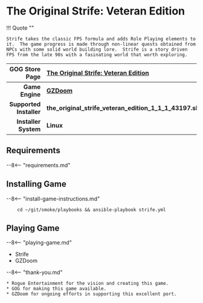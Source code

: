 # The Original Strife: Veteran Edition

!!! Quote ""

    Strife takes the classic FPS formula and adds Role Playing elements to it.  The game progress is made through non-linear quests obtained from NPCs with some solid world building lore.  Strife is a story driven FPS from the late 90s with a fasinating world that worth exploring. 

| GOG Store Page | [The Original Strife: Veteran Edition](https://www.gog.com/en/game/strife_veteran_edition) |
|--:|:--|
| **Game Engine** | **[GZDoom](https://zdoom.org/index)** |
| **Supported Installer** | **the_original_strife_veteran_edition_1_1_1_43197.sh** |
| **Installer System** | **Linux** |

## Requirements

--8<-- "requirements.md"

## Installing Game

--8<-- "install-game-instructions.md"

        cd ~/git/smoke/playbooks && ansible-playbook strife.yml

## Playing Game

--8<-- "playing-game.md"
    
* Strife
* GZDoom

--8<-- "thank-you.md"
    
    * Rogue Entertainment for the vision and creating this game.
    * GOG for making this game available.
    * GZDoom for ongoing efforts in supporting this excellent port.